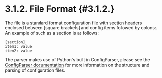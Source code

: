3.1.2. File Format                                                                                             {#3.1.2.}
========================================================================================================================
The file is a standard format configuration file with section headers enclosed between [square brackets] and config
items followed by colons:.  An example of such as a section is as follows:

    [section]
    item1: value
    item2: value

The parser makes use of Python's built in ConfigParser, please see the
[ConfigParser documentation](https://docs.python.org/2/library/configparser.html) for more information on the structure
and parsing of configuration files.